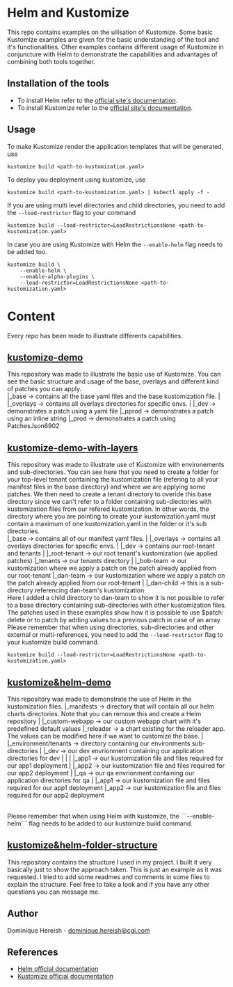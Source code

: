 # Helm and Kustomize

This repo contains examples on the uilisation of Kustomize. Some basic Kustomize examples are given for the basic understanding of the tool and it's functionalities. Other examples contains different usage of Kustomize in conjuncture with Helm to demonstrate the capabilities and advantages of combining both tools together.

## Installation of the tools

* To install Helm refer to the [official site's documentation](https://helm.sh/docs/intro/install/).
* To install Kustomize refer to the [official site's documentation](https://kubectl.docs.kubernetes.io/installation/kustomize/).

## Usage

To make Kustomize render the application templates that will be generated, use
```
kustomize build <path-to-kustomization.yaml>
```

To deploy you deployment using kustomize, use
```
kustomize build <path-to-kustomization.yaml> | kubectl apply -f -
```

If you are using multi level directories and child directories, you need to add the ```--load-restrictor``` flag to your command

```
kustomize build --load-restrictor=LoadRestrictionsNone <path-to-kustomization.yaml>
```

In case you are using Kustomize with Helm the ```--enable-helm``` flag needs to be added too.

```
kustomize build \
    --enable-helm \
    --enable-alpha-plugins \
    --load-restrictor=LoadRestrictionsNone <path-to-kustomization.yaml>
```

# Content

Every repo has been made to illustrate differents capabilities.

## [kustomize-demo](./kustomize-demo/)

This repository was made to illustrate the basic use of Kustomize. You can see the basic structure and usage of the base, overlays and different kind of patches you can apply.</br>
|_base -> contains all the base yaml files and the base kustomization file.
|
|_overlays -> contains all overlays directories for specific envs.
   |
   |_dev   -> demonstrates a patch using a yaml file
   |_pprod -> demonstrates a patch using an inline string
   |_prod  -> demonstrates a patch using PatchesJson6902

## [kustomize-demo-with-layers](./kustomize-demo-with-layers/)
This repository was made to illustrate use of Kustomize with environements and sub-directories. You can see here that you need to create a folder for your top-level tenant containing the kustomization file (refering to all your manifest files in the base directory) and where we are applying some patches. We then need to create a tenant directory to overide this base directory since we can't refer to a folder containing sub-diectories with kustomization files from our refered kustomization. In other words, the directory where you are pointing to create your kustomization.yaml must contain a maximum of one kustomization.yaml in the folder or it's sub directories.</br>
|_base -> contains all of our manifest yaml files.
|
|_overlays -> contains all overlays directories for specific envs.
   |
   |_dev   -> contains our root-tenant and tenants
      |
      |_root-tenant  -> our root tenant's kustomization (we applied patches)
      |_tenants      -> our tenants directory 
         |
         |_bob-team  -> our kustomization where we apply a patch on the patch already applied from our root-tenant
         |_dan-team  -> our kustomization where we apply a patch on the patch already applied from our root-tenant
            |
            |_dan-child -> this is a sub-directory referencing dan-team's kustomization 
</br>
Here I added a child directory to dan-team to show it is not possible to refer to a base directory containing sub-directories with other kustomization files.</br>
The patches used in these examples show how it is possible to use $patch: delete or to patch by adding values to a previous patch in case of an array.</br>
Please remember that when using directories, sub-directories and other external or multi-references, you need to add the ```--load-restrictor``` flag to your kustomize build command.

```
kustomize build --load-restrictor=LoadRestrictionsNone <path-to-kustomization.yaml>
```

## [kustomize&helm-demo](./kustomize&helm-demo/)

This repository was made to demonstrate the use of Helm in the kustomization files.
|_manifests -> directory that will contain all our helm charts directories. Note that you can remove this and create a Helm repository
   |
   |_custom-webapp -> our custom webapp chart with it's predefined default values
   |_releader      -> a chart existing for the reloader app. The values can be modified here if we want to customize the base.
|
|_environment/tenants -> directory containing our environments sub-directories
   |
   |_dev -> our dev envrionment containing our application directories for dev
   |  |
   |  |_app1  -> our kustomization file and files required for our app1 deployment
   |  |_app2  -> our kustomization file and files required for our app2 deployment
   |
   |_qa  -> our qa envrionment containing our application directories for qa
      |
      |_app1  -> our kustomization file and files required for our app1 deployment
      |_app2  -> our kustomization file and files required for our app2 deployment

</br>
Please remember that when using Helm with kustomize, the ```--enable-helm``` flag needs to be added to our kustomize build command.

## [kustomize&helm-folder-structure](./kustomize&helm-folder-structure/)

This repository contains the structure I used in my project. I built it very basically just to show the approach taken. This is just an example as it was requested. I tried to add some readmes and comments in some files to explain the structure.  Feel free to take a look and if you have any other questions you can message me.

## Author

Dominique Hereish - dominique.hereish@cgi.com

## References

* [Helm official documentation](https://helm.sh/docs/)
* [Kustomize official documentation](https://kustomize.io/)

